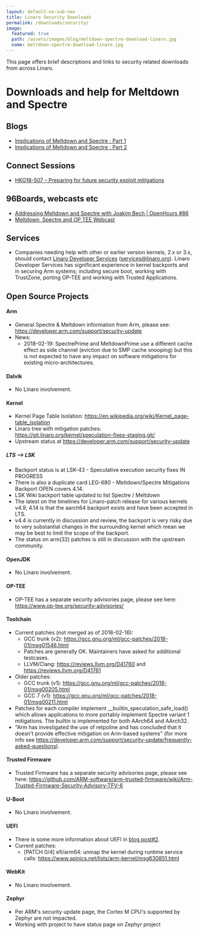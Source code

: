 ```yaml
---
layout: default-no-sub-nav
title: Linaro Security Downloads
permalink: /downloads/security/
image:
  featured: true
  path: /assets/images/blog/meltdown-spectre-download-linaro.jpg
  name: meltdown-spectre-download-linaro.jpg  
---
```


This page offers brief descriptions and links to security related downloads from across Linaro.

# Downloads and help for Meltdown and Spectre
## Blogs
* [Implications of Meltdown and Spectre : Part 1](https://www.linaro.org/blog/meltdown-spectre/)
* [Implications of Meltdown and Spectre : Part 2](https://www.linaro.org/blog/meltdown-spectre-2/)

## Connect Sessions
* [HKG18-507 – Preparing for future security exploit mitigations](http://connect.linaro.org/resource/hkg18/hkg18-507/)

## 96Boards, webcasts etc
* [Addressing Meltdown and Spectre with Joakim Bech \| OpenHours #86](https://youtu.be/FiINvzyO5R8)
* [Meltdown, Spectre and OP TEE Webcast](https://youtu.be/rGwgOOSwXBY)


## Services
* Companies needing help with other or earlier version kernels, 2.x or 3.x, should contact [Linaro Developer Services](https://www.linaro.org/services/#developer-services-contact-us) (services@linaro.org). Linaro Developer Services has significant experience in kernel backports and in securing Arm systems; including secure boot, working with TrustZone, porting OP-TEE and working with Trusted Applications.

## Open Source Projects
#### Arm
* General Spectre & Meltdown information from Arm, please see: https://developer.arm.com/support/security-update
* News:
  * 2018-02-19: SpectrePrime and MeltdownPrime use a different cache effect as side channel (eviction due to SMP cache snooping) but this is not expected to have any impact on software mitigations for existing micro-architectures. 

#### Dalvik
* No Linaro involvement.

#### Kernel
* Kernel Page Table Isolation: https://en.wikipedia.org/wiki/Kernel_page-table_isolation
* Linaro tree with mitigation patches: https://git.linaro.org/kernel/speculation-fixes-staging.git/
* Upstream status at https://developer.arm.com/support/security-update

##### LTS --> LSK
* Backport status is at LSK-43 - Speculative execution security fixes IN PROGRESS
* There is also a duplicate card LEG-680 - Meltdown/Spectre Mitigations Backport OPEN covers 4.14.
* LSK Wiki backport table updated to list Spectre / Meltdown
* The latest on the timelines for Linaro-patch release for various kernels v4.9, 4.14 is that the aarch64 backport exists and have been accepted in LTS.
* v4.4 is currently in discussion and review, the backport is very risky due to very substantial changes in the surrounding kernel which mean we may be best to limit the scope of the backport.
* The status on arm(32) patches is still in discussion with the upstream community.

#### OpenJDK
* No Linaro involvement.

#### OP-TEE
* OP-TEE has a separate security advisories page, please see here: https://www.op-tee.org/security-advisories/

#### Toolchain
* Current patches (not merged as of 2018-02-16):
  * GCC trunk (v2): https://gcc.gnu.org/ml/gcc-patches/2018-01/msg01546.html
  * Patches are generally OK.  Maintainers have asked for additional testcases.
  * LLVM/Clang: https://reviews.llvm.org/D41760 and https://reviews.llvm.org/D41761
* Older patches:
  * GCC trunk (v1): https://gcc.gnu.org/ml/gcc-patches/2018-01/msg00205.html
  * GCC 7 (v1): https://gcc.gnu.org/ml/gcc-patches/2018-01/msg00211.html
* Patches for each compiler implement \__builtin_speculation_safe_load() which allows applications to more portably implement Spectre variant 1 mitigations. The builtin is implemented for both AArch64 and AArch32.
* "Arm has investigated the use of retpoline and has concluded that it doesn't provide effective mitigation on Arm-based systems" (for more info see  https://developer.arm.com/support/security-update/frequently-asked-questions).

#### Trusted Firmware
* Trusted Firmware has a separate security advisories page, please see here: https://github.com/ARM-software/arm-trusted-firmware/wiki/Arm-Trusted-Firmware-Security-Advisory-TFV-6

#### U-Boot
* No Linaro involvement.

#### UEFI
* There is some more information about UEFI in [blog post#2](https://www.linaro.org/blog/meltdown-spectre-2/).
* Current patches:
  * [PATCH 0/4] efi/arm64: unmap the kernel during runtime service calls: https://www.spinics.net/lists/arm-kernel/msg630851.html


#### WebKit
* No Linaro involvement.

#### Zephyr
* Per ARM's security update page, the Cortex M CPU's supported by Zephyr are not impacted.
* Working with project to have status page on Zephyr project